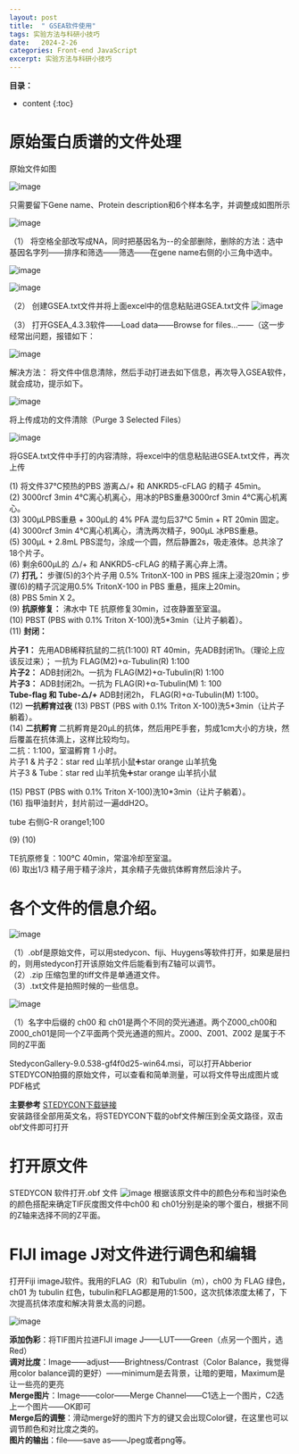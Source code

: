 ```yaml
---
layout: post
title:  " GSEA软件使用"
tags: 实验方法与科研小技巧
date:   2024-2-26
categories: Front-end JavaScript
excerpt: 实验方法与科研小技巧
---
```



**目录：**

* content
{:toc}


# 原始蛋白质谱的文件处理

原始文件如图

![image](https://github.com/yushuntai/yushuntai.github.io/assets/61654690/448beadf-1b8e-4b14-b241-80bb7be66a91)


只需要留下Gene name、Protein description和6个样本名字，并调整成如图所示

![image](https://github.com/yushuntai/yushuntai.github.io/assets/61654690/1422d3ad-ae3b-4e08-97a7-b4602af5aab3)

（1） 将空格全部改写成NA，同时把基因名为--的全部删除，删除的方法：选中基因名字列——排序和筛选——筛选——在gene name右侧的小三角中选中。

![image](https://github.com/yushuntai/yushuntai.github.io/assets/61654690/ab5cbbe0-30bd-4381-98b5-1cbcfa7aa35e)


![image](https://github.com/yushuntai/yushuntai.github.io/assets/61654690/142ea2a7-c748-4bf4-819c-f2ac4e311090)

（2） 创建GSEA.txt文件并将上面excel中的信息粘贴进GSEA.txt文件
![image](https://github.com/yushuntai/yushuntai.github.io/assets/61654690/e5238811-43a1-4cd4-92dc-5d3e50e68039)


（3） 打开GSEA_4.3.3软件——Load data——Browse for files...——（这一步经常出问题，报错如下：

![image](https://github.com/yushuntai/yushuntai.github.io/assets/61654690/140296c1-9a79-4fa8-b36e-b62a71d88568)

解决方法：
将文件中信息清除，然后手动打进去如下信息，再次导入GSEA软件，就会成功，提示如下。

![image](https://github.com/yushuntai/yushuntai.github.io/assets/61654690/40021e58-0634-4251-9cdd-6b2f473e1bbe)

将上传成功的文件清除（Purge 3 Selected Files）

![image](https://github.com/yushuntai/yushuntai.github.io/assets/61654690/7a243f53-4038-4040-8039-051135ee9f8d)

将GSEA.txt文件中手打的内容清除，将excel中的信息粘贴进GSEA.txt文件，再次上传






(1) 将文件37℃预热的PBS 游离△/+ 和 ANKRD5-cFLAG 的精子 45min。 <br>
(2) 3000rcf 3min 4℃离心机离心，用冰的PBS重悬3000rcf 3min 4℃离心机离心。 <br>
(3) 300μLPBS重悬 + 300μL的 4% PFA 混匀后37℃ 5min + RT 20min 固定。<br>
(4) 3000rcf 3min 4℃离心机离心，清洗两次精子，900μL 冰PBS重悬。<br>
(5) 300μL + 2.8mL PBS混匀，涂成一个圆，然后静置2s，吸走液体。总共涂了18个片子。<br>
(6) 剩余600μL的 △/+ 和 ANKRD5-cFLAG 的精子离心弃上清。<br>
(7) **打孔：** 步骤(5)的3个片子用 0.5% TritonX-100 in PBS 摇床上浸泡20min；步骤(6)的精子沉淀用0.5% TritonX-100 in PBS 重悬，摇床上20min。<br>
(8) PBS 5min X 2。<br>
(9) **抗原修复：** 沸水中 TE 抗原修复30min，过夜静置至室温。<br>
(10) PBST (PBS with 0.1% Triton X-100)洗5*3min（让片子躺着）。<br>
(11) **封闭：**

**片子1：** 先用ADB稀释抗鼠的二抗(1:100) RT 40min，先ADB封闭1h。（理论上应该反过来）； 一抗为 FLAG(M2)+α-Tubulin(R) 1:100<br>
**片子2：** ADB封闭2h。一抗为 FLAG(M2)+α-Tubulin(R) 1:100<br>
**片子3：** ADB封闭2h。一抗为 FLAG(R)+α-Tubulin(M) 1: 100<br>
**Tube-flag 和 Tube-△/+** ADB封闭2h， FLAG(R)+α-Tubulin(M) 1:100。<br>
(12) **一抗孵育过夜**
(13) PBST (PBS with 0.1% Triton X-100)洗5*3min（让片子躺着）。<br>
(14) **二抗孵育**
二抗孵育是20μL的抗体，然后用PE手套，剪成1cm大小的方块，然后覆盖在抗体滴上，这样比较均匀。<br>
二抗：1:100，室温孵育 1 小时。<br>
片子1 & 片子2：star red 山羊抗小鼠➕star orange 山羊抗兔<br>
片子3 & Tube：star red 山羊抗兔➕star orange 山羊抗小鼠<br>

(15) PBST (PBS with 0.1% Triton X-100)洗10*3min（让片子躺着）。<br>
(16) 指甲油封片，封片前过一遍ddH2O。<br>




tube 
右侧G-R orange1;100

(9)
(10)





TE抗原修复：100℃ 40min，常温冷却至室温。<br>
(6) 取出1/3 精子用于精子涂片，其余精子先做抗体孵育然后涂片子。 <br>

# 各个文件的信息介绍。

![image](https://github.com/yushuntai/yushuntai.github.io/assets/61654690/03d092c5-a5be-4ed8-9586-246202b3c328)


（1）.obf是原始文件，可以用stedycon、fiji、Huygens等软件打开，如果是层扫的，则用stedycon打开该原始文件后能看到有Z轴可以调节。<br>（2）.zip 压缩包里的tiff文件是单通道文件。<br>（3）.txt文件是拍照时候的一些信息。<br>

![image](https://github.com/yushuntai/yushuntai.github.io/assets/61654690/00cdcdbb-c027-4c8f-8eea-1519dd9b3d12)

（1）名字中后缀的 ch00 和 ch01是两个不同的荧光通道。两个Z000_ch00和Z000_ch01是同一个Z平面两个荧光通道的照片。Z000、Z001、Z002 是属于不同的Z平面<br>


StedyconGallery-9.0.538-gf4f0d25-win64.msi，可以打开Abberior STEDYCON拍摄的原始文件，可以查看和简单测量，可以将文件导出成图片或PDF格式

**主要参考** [STEDYCON下载链接](https://cloud.tsinghua.edu.cn/f/e82232f882fc47c39eb7/)   
安装路径全部用英文名，将STEDYCON下载的obf文件解压到全英文路径，双击obf文件即可打开

# 打开原文件

STEDYCON 软件打开.obf 文件
![image](https://github.com/yushuntai/yushuntai.github.io/assets/61654690/0cf0fd68-fe7e-41a4-a1b6-01c39c3a583e)
根据该原文件中的颜色分布和当时染色的颜色搭配来确定TIF灰度图文件中ch00 和 ch01分别是染的哪个蛋白，根据不同的Z轴来选择不同的Z平面。

# FIJI image J对文件进行调色和编辑

打开Fiji imageJ软件。我用的FLAG（R）和Tubulin（m），ch00 为 FLAG 绿色，ch01 为 tubulin 红色，tubulin和FLAG都是用的1:500，这次抗体浓度太稀了，下次提高抗体浓度和解决背景太高的问题。

![image](https://github.com/yushuntai/yushuntai.github.io/assets/61654690/a795b8f7-c3a9-4dab-8d5b-fa7533ea721b)


**添加伪彩**：将TIF图片拉进FIJI image J——LUT——Green（点另一个图片，选Red）<br>
**调对比度**：Image——adjust——Brightness/Contrast（Color Balance，我觉得用color balance调的更好）——minimum是去背景，让暗的更暗，Maximum是让一些亮的更亮<br>
**Merge图片**：Image——color——Merge Channel——C1选上一个图片，C2选上一个图片——OK即可<br>
**Merge后的调整**：滑动merge好的图片下方的键又会出现Color键，在这里也可以调节颜色和对比度之类的。<br>
**图片的输出**：file——save as——Jpeg或者png等。<br>






